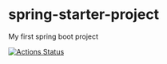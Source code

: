 # spring-starter-project
My first spring boot project


[![Actions Status](https://xxx.execute-api.us-west-2.amazonaws.com/production/badge/kwizeraelvis/spring-starter-project)](https://xxx.execute-api.us-west-2.amazonaws.com/production/results/kwizeraelvis/spring-starter-project)
